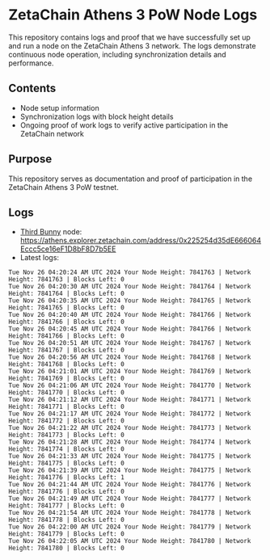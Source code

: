 # ZetaChain Athens 3 PoW Node Logs
This repository contains logs and proof that we have successfully set up and run a node on the ZetaChain Athens 3 network. The logs demonstrate continuous node operation, including synchronization details and performance.

## Contents
- Node setup information
- Synchronization logs with block height details
- Ongoing proof of work logs to verify active participation in the ZetaChain network

## Purpose
This repository serves as documentation and proof of participation in the ZetaChain Athens 3 PoW testnet.

## Logs

- [Third Bunny](https://thirdbunny.xyz/) node: https://athens.explorer.zetachain.com/address/0x225254d35dE666064Eccc5ce16eF1D8bF8D7b5EE
- Latest logs:
```
Tue Nov 26 04:20:24 AM UTC 2024 Your Node Height: 7841763 | Network Height: 7841763 | Blocks Left: 0
Tue Nov 26 04:20:30 AM UTC 2024 Your Node Height: 7841764 | Network Height: 7841764 | Blocks Left: 0
Tue Nov 26 04:20:35 AM UTC 2024 Your Node Height: 7841765 | Network Height: 7841765 | Blocks Left: 0
Tue Nov 26 04:20:40 AM UTC 2024 Your Node Height: 7841766 | Network Height: 7841766 | Blocks Left: 0
Tue Nov 26 04:20:45 AM UTC 2024 Your Node Height: 7841766 | Network Height: 7841766 | Blocks Left: 0
Tue Nov 26 04:20:51 AM UTC 2024 Your Node Height: 7841767 | Network Height: 7841767 | Blocks Left: 0
Tue Nov 26 04:20:56 AM UTC 2024 Your Node Height: 7841768 | Network Height: 7841768 | Blocks Left: 0
Tue Nov 26 04:21:01 AM UTC 2024 Your Node Height: 7841769 | Network Height: 7841769 | Blocks Left: 0
Tue Nov 26 04:21:06 AM UTC 2024 Your Node Height: 7841770 | Network Height: 7841770 | Blocks Left: 0
Tue Nov 26 04:21:12 AM UTC 2024 Your Node Height: 7841771 | Network Height: 7841771 | Blocks Left: 0
Tue Nov 26 04:21:17 AM UTC 2024 Your Node Height: 7841772 | Network Height: 7841772 | Blocks Left: 0
Tue Nov 26 04:21:22 AM UTC 2024 Your Node Height: 7841773 | Network Height: 7841773 | Blocks Left: 0
Tue Nov 26 04:21:28 AM UTC 2024 Your Node Height: 7841774 | Network Height: 7841774 | Blocks Left: 0
Tue Nov 26 04:21:33 AM UTC 2024 Your Node Height: 7841775 | Network Height: 7841775 | Blocks Left: 0
Tue Nov 26 04:21:39 AM UTC 2024 Your Node Height: 7841775 | Network Height: 7841776 | Blocks Left: 1
Tue Nov 26 04:21:44 AM UTC 2024 Your Node Height: 7841776 | Network Height: 7841776 | Blocks Left: 0
Tue Nov 26 04:21:49 AM UTC 2024 Your Node Height: 7841777 | Network Height: 7841777 | Blocks Left: 0
Tue Nov 26 04:21:54 AM UTC 2024 Your Node Height: 7841778 | Network Height: 7841778 | Blocks Left: 0
Tue Nov 26 04:22:00 AM UTC 2024 Your Node Height: 7841779 | Network Height: 7841779 | Blocks Left: 0
Tue Nov 26 04:22:05 AM UTC 2024 Your Node Height: 7841780 | Network Height: 7841780 | Blocks Left: 0
```
